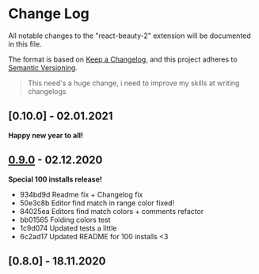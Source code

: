 # Change Log

All notable changes to the "react-beauty-2" extension will be documented in this file.

The format is based on [Keep a Changelog](http://keepachangelog.com/),
and this project adheres to [Semantic Versioning](https://semver.org/spec/v2.0.0.html).

> This need's a huge change, i need to improve my skills at writing changelogs

## [0.10.0] - 02.01.2021

**Happy new year to all!**


## [0.9.0] - 02.12.2020

 **Special 100 installs release!**

* 934bd9d Readme fix + Changelog fix
* 50e3c8b Editor find match in range color fixed!       
* 84025ea Editors find match colors + comments refactor 
* bb01565 Folding colors test
* 1c9d074 Updated tests a little
* 6c2ad17 Updated README for 100 installs <3
## [0.8.0] - 18.11.2020

[0.9.0]: https://github.com/ImpendingDoom28/react-beauty-2.0/releases/tag/v0.9.0

